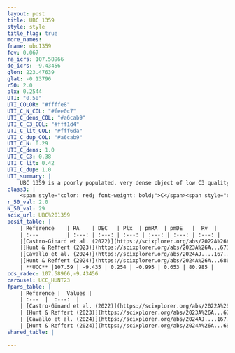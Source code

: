 ```yaml
---
layout: post
title: UBC 1359
style: style
title_flag: true
more_names: 
fname: ubc1359
fov: 0.067
ra_icrs: 107.58966
de_icrs: -9.43456
glon: 223.47639
glat: -0.13796
r50: 2.0
plx: 0.2544
UTI: "0.50"
UTI_COLOR: "#ffffe8"
UTI_C_N_COL: "#fee0c7"
UTI_C_dens_COL: "#a6cab9"
UTI_C_C3_COL: "#fff1d4"
UTI_C_lit_COL: "#fff6da"
UTI_C_dup_COL: "#a6cab9"
UTI_C_N: 0.29
UTI_C_dens: 1.0
UTI_C_C3: 0.38
UTI_C_lit: 0.42
UTI_C_dup: 1.0
UTI_summary: |
    UBC 1359 is a poorly populated, very dense object of low C3 quality. It was recently reported in the literature.
class3: |
    <span style="color: red; font-weight: bold;">C</span><span style="color: #FFC300; font-weight: bold;">B</span>
r_50_val: 2.0
N_50_val: 29
scix_url: UBC%201359
posit_table: |
    | Reference    | RA    | DEC   | Plx  | pmRA  | pmDE   |  Rv  |
    | :---         | :---: | :---: | :---: | :---: | :---: | :---: |
    |[Castro-Ginard et al. (2022)](https://scixplorer.org/abs/2022A%26A...661A.118C) | 107.6 | -9.44 | 0.26 | -0.98 | 0.68 | -- |
    |[Hunt & Reffert (2023)](https://scixplorer.org/abs/2023A%26A...673A.114H) | 107.6 | -9.438 | 0.267 | -0.974 | 0.657 | 81.051 |
    |[Cavallo et al. (2024)](https://scixplorer.org/abs/2024AJ....167...12C) | 107.597 | -9.433 | 0.268 | -- | -- | -- |
    |[Hunt & Reffert (2024)](https://scixplorer.org/abs/2024A%26A...686A..42H) | 107.6 | -9.438 | 0.267 | -0.974 | 0.657 | 81.051 |
    | **UCC** |107.59 | -9.435 | 0.254 | -0.995 | 0.653 | 80.985 | 
cds_radec: 107.58966,-9.43456
carousel: UCC_HUNT23
fpars_table: |
    | Reference |  Values |
    | :---  |  :---:  |
    | [Castro-Ginard et al. (2022)](https://scixplorer.org/abs/2022A%26A...661A.118C) | `AV=1.554, Dist=4084, logAge=8.51` |
    | [Hunt & Reffert (2023)](https://scixplorer.org/abs/2023A%26A...673A.114H) | `AV50=1.814, diffAV50=1.699, MOD50=12.603, logAge50=8.621` |
    | [Cavallo et al. (2024)](https://scixplorer.org/abs/2024AJ....167...12C) | `AV50=1.83, dMod50=12.33, logAge50=8.62, [Fe/H]50=0.02` |
    | [Hunt & Reffert (2024)](https://scixplorer.org/abs/2024A%26A...686A..42H) | `MassJ=293.070` |
shared_table: |
    
---
```

